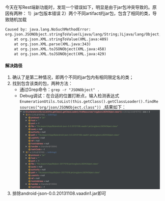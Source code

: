 今天在写Rest端新功能时，发现一个错误如下，明显是由于jar包冲突导致的。原因有两种：
1）jar包版本错误
2）两个不同artifact的jar包，包含了相同的类，导致随机加载

```
Caused by: java.lang.NoSuchMethodError: org.json.JSONObject.stringToValue(Ljava/lang/String;)Ljava/lang/Object;
    at org.json.XML.stringToValue(XML.java:409)
    at org.json.XML.parse(XML.java:343)
    at org.json.XML.toJSONObject(XML.java:458)
    at org.json.XML.toJSONObject(XML.java:429)
```

#### 解决路径

1. 确认了是第二种情况，即两个不同的jar包内有相同限定名的类；
2. 找到包含该类的包，两种方法：
     - 通过Grep命令：`grep -r "JSONObject" .`
     - Debug调试：在合适的位置打断点，输入检测表达式`EnumerationUtils.toList(this.getClass().getClassLoader().findResources("org/json/JSONObject.class")) `,结果如下：
       <img src="pic/1240-20210115034754205.png" title="" alt="debug 变量视图" data-align="center">
3. 排除android-json-0.0.20131108.vaadin1.jar即可